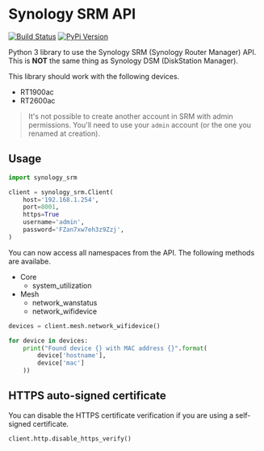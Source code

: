 # Synology SRM API

[![Build Status](https://travis-ci.org/aerialls/synology-srm.svg?branch=master)](https://travis-ci.org/aerialls/synology-srm)
[![PyPi Version](https://img.shields.io/pypi/v/synology-srm.svg)](https://pypi.org/project/synology-srm/)

Python 3 library to use the Synology SRM (Synology Router Manager) API. This is **NOT** the same thing as Synology DSM (DiskStation Manager).

This library should work with the following devices.

* RT1900ac
* RT2600ac

> It's not possible to create another account in SRM with admin permissions. You'll need to use your `admin` account (or the one you renamed at creation).

## Usage

```python
import synology_srm

client = synology_srm.Client(
    host='192.168.1.254',
    port=8001,
    https=True
    username='admin',
    password='FZan7xw7eh3z9Zzj',
)
```

You can now access all namespaces from the API. The following methods are availabe.

* Core
  * system_utilization
* Mesh
  * network_wanstatus
  * network_wifidevice

```python
devices = client.mesh.network_wifidevice()

for device in devices:
    print("Found device {} with MAC address {}".format(
        device['hostname'],
        device['mac']
    ))
```

## HTTPS auto-signed certificate

You can disable the HTTPS certificate verification if you are using a self-signed certificate.

```python
client.http.disable_https_verify()
```
